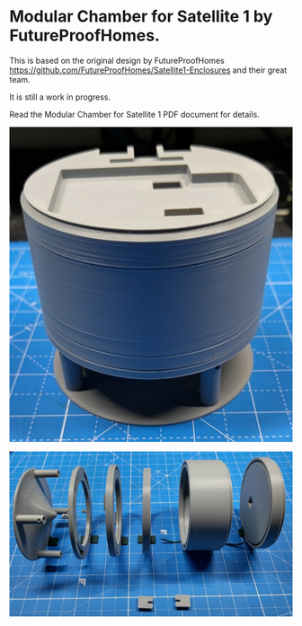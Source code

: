 # Modular Chamber for Satellite 1 by FutureProofHomes.

This is based on the original design by FutureProofHomes https://github.com/FutureProofHomes/Satellite1-Enclosures and their great team.  

It is still a work in progress.

Read the Modular Chamber for Satellite 1 PDF document for details. 

![Enclosure](images/Assembled_Enclosure.jpg)

![Assembly](images/Enclosure_Assembly_Order.jpg)
